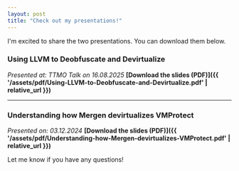 ```yaml
---
layout: post
title: "Check out my presentations!"
---
```


I'm excited to share the two presentations. You can download them below.

### Using LLVM to Deobfuscate and Devirtualize
*Presented at: TTMO Talk on 16.08.2025* **[Download the slides (PDF)]({{ '/assets/pdf/Using-LLVM-to-Deobfuscate-and-Devirtualize.pdf' | relative_url }})**

---

### Understanding how Mergen devirtualizes VMProtect
*Presented on: 03.12.2024* **[Download the slides (PDF)]({{ '/assets/pdf/Understanding-how-Mergen-devirtualizes-VMProtect.pdf' | relative_url }})**


Let me know if you have any questions!